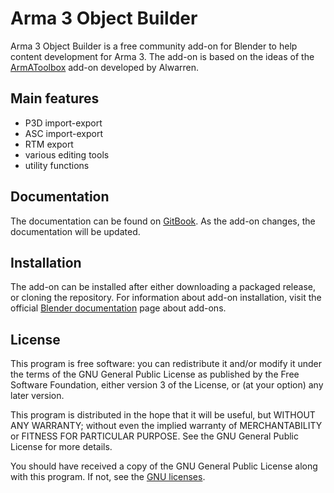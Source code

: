 # Arma 3 Object Builder

Arma 3 Object Builder is a free community add-on for Blender to help content development for Arma 3. The add-on is based on the ideas of the [ArmAToolbox](https://github.com/AlwarrenSidh/ArmAToolbox) add-on developed by Alwarren.

## Main features

- P3D import-export
- ASC import-export
- RTM export
- various editing tools
- utility functions

## Documentation

The documentation can be found on [GitBook](https://mrcmodding.gitbook.io/arma-3-object-builder/home). As the add-on changes, the documentation will be updated.

## Installation

The add-on can be installed after either downloading a packaged release, or cloning the repository.
For information about add-on installation, visit the official [Blender documentation](https://mrcmodding.gitbook.io/arma-3-object-builder/home) page about add-ons.

## License

This program is free software: you can redistribute it and/or modify it under the terms of the GNU General Public License as published by the Free Software Foundation, either version 3 of the License, or (at your option) any later version.

This program is distributed in the hope that it will be useful, but WITHOUT ANY WARRANTY; without even the implied warranty of MERCHANTABILITY or FITNESS FOR  PARTICULAR PURPOSE. See the GNU General Public License for more details.

You should have received a copy of the GNU General Public License along with this program. If not, see the [GNU licenses](http://www.gnu.org/licenses/).
